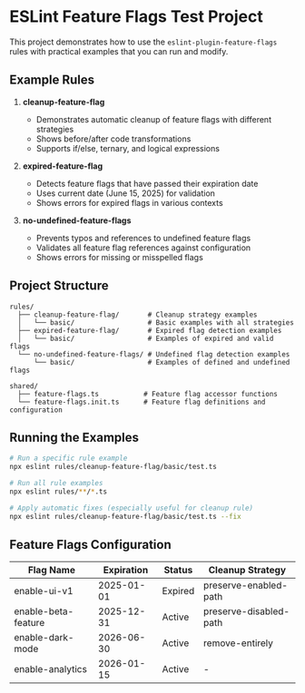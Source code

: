 # ESLint Feature Flags Test Project

This project demonstrates how to use the `eslint-plugin-feature-flags` rules with practical examples that you can run and modify.

## Example Rules

1. **cleanup-feature-flag**
   - Demonstrates automatic cleanup of feature flags with different strategies
   - Shows before/after code transformations
   - Supports if/else, ternary, and logical expressions

2. **expired-feature-flag**
   - Detects feature flags that have passed their expiration date
   - Uses current date (June 15, 2025) for validation
   - Shows errors for expired flags in various contexts

3. **no-undefined-feature-flags**
   - Prevents typos and references to undefined feature flags
   - Validates all feature flag references against configuration
   - Shows errors for missing or misspelled flags

## Project Structure

```
rules/
  ├── cleanup-feature-flag/       # Cleanup strategy examples
  │   └── basic/                  # Basic examples with all strategies
  ├── expired-feature-flag/       # Expired flag detection examples
  │   └── basic/                  # Examples of expired and valid flags
  └── no-undefined-feature-flags/ # Undefined flag detection examples
      └── basic/                  # Examples of defined and undefined flags
      
shared/
  ├── feature-flags.ts           # Feature flag accessor functions
  └── feature-flags.init.ts      # Feature flag definitions and configuration
```

## Running the Examples

```bash
# Run a specific rule example
npx eslint rules/cleanup-feature-flag/basic/test.ts

# Run all rule examples
npx eslint rules/**/*.ts

# Apply automatic fixes (especially useful for cleanup rule)
npx eslint rules/cleanup-feature-flag/basic/test.ts --fix
```

## Feature Flags Configuration

| Flag Name | Expiration | Status | Cleanup Strategy |
|-----------|------------|--------|-----------------|
| enable-ui-v1 | 2025-01-01 | Expired | preserve-enabled-path |
| enable-beta-feature | 2025-12-31 | Active | preserve-disabled-path |
| enable-dark-mode | 2026-06-30 | Active | remove-entirely |
| enable-analytics | 2026-01-15 | Active | - |

